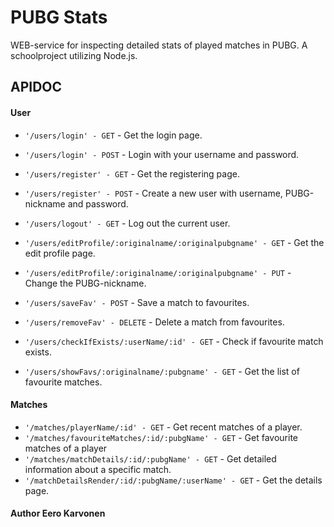 # PUBG Stats

WEB-service for inspecting detailed stats of played matches in PUBG. A schoolproject utilizing Node.js.


## APIDOC

#### User

* `'/users/login' - GET` - Get the login page.
* `'/users/login' - POST` - Login with your username and password.

* `'/users/register' - GET` - Get the registering page.
* `'/users/register' - POST` - Create a new user with username, PUBG-nickname and password.

* `'/users/logout' - GET` - Log out the current user. 

* `'/users/editProfile/:originalname/:originalpubgname' - GET` - Get the edit profile page.
* `'/users/editProfile/:originalname/:originalpubgname' - PUT` - Change the PUBG-nickname.

* `'/users/saveFav' - POST` - Save a match to favourites.
* `'/users/removeFav' - DELETE` - Delete a match from favourites.
* `'/users/checkIfExists/:userName/:id' - GET` - Check if favourite match exists.
* `'/users/showFavs/:originalname/:pubgname' - GET` - Get the list of favourite matches.

#### Matches

* `'/matches/playerName/:id' - GET` - Get recent matches of a player.
* `'/matches/favouriteMatches/:id/:pubgName' - GET` - Get favourite matches of a player
* `'/matches/matchDetails/:id/:pubgName' - GET` - Get detailed information about a specific match.
* `'/matchDetailsRender/:id/:pubgName/:userName' - GET` - Get the details page.

#### Author Eero Karvonen

